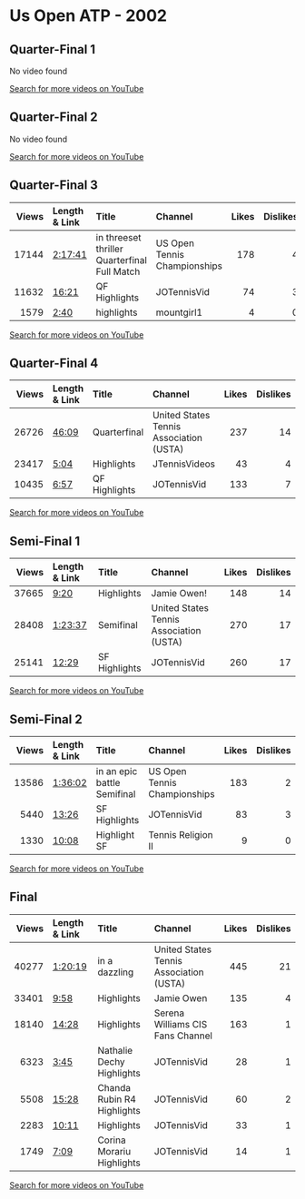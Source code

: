 
# Us Open ATP - 2002
    
## Quarter-Final 1
No video found

[Search for more videos on YouTube](https://www.youtube.com/results?search_query=%22us+open%22+%22Williams%22+%22Hantuchova%22+%222002%22+%22highlights%22)     

## Quarter-Final 2
No video found

[Search for more videos on YouTube](https://www.youtube.com/results?search_query=%22us+open%22+%22Davenport%22+%22Bovina%22+%222002%22+%22highlights%22)     

## Quarter-Final 3
|   Views | Length & Link                                          | Title                                           | Channel                      |   Likes |   Dislikes |
|--------:|:-------------------------------------------------------|:------------------------------------------------|:-----------------------------|--------:|-----------:|
|   17144 | [2:17:41](https://www.youtube.com/watch?v=heUsCAoLjWs) | in threeset thriller    Quarterfinal Full Match | US Open Tennis Championships |     178 |          4 |
|   11632 | [16:21](https://www.youtube.com/watch?v=AZRCNrkkBSE)   | QF Highlights                                   | JOTennisVid                  |      74 |          3 |
|    1579 | [2:40](https://www.youtube.com/watch?v=06OWoa2WmN4)    | highlights                                      | mountgirl1                   |       4 |          0 |

[Search for more videos on YouTube](https://www.youtube.com/results?search_query=%22us+open%22+%22Mauresmo%22+%22Capriati%22+%222002%22+%22highlights%22)     

## Quarter-Final 4
|   Views | Length & Link                                        | Title         | Channel                                 |   Likes |   Dislikes |
|--------:|:-----------------------------------------------------|:--------------|:----------------------------------------|--------:|-----------:|
|   26726 | [46:09](https://www.youtube.com/watch?v=8_b07TyL6IQ) | Quarterfinal  | United States Tennis Association (USTA) |     237 |         14 |
|   23417 | [5:04](https://www.youtube.com/watch?v=tOTzGWGb9VE)  | Highlights    | JTennisVideos                           |      43 |          4 |
|   10435 | [6:57](https://www.youtube.com/watch?v=U2NNVuzqx38)  | QF Highlights | JOTennisVid                             |     133 |          7 |

[Search for more videos on YouTube](https://www.youtube.com/results?search_query=%22us+open%22+%22Williams%22+%22Seles%22+%222002%22+%22highlights%22)     

## Semi-Final 1
|   Views | Length & Link                                          | Title         | Channel                                 |   Likes |   Dislikes |
|--------:|:-------------------------------------------------------|:--------------|:----------------------------------------|--------:|-----------:|
|   37665 | [9:20](https://www.youtube.com/watch?v=BcsZJV_EEXE)    | Highlights    | Jamie Owen!                             |     148 |         14 |
|   28408 | [1:23:37](https://www.youtube.com/watch?v=2JKDsHXH86w) | Semifinal     | United States Tennis Association (USTA) |     270 |         17 |
|   25141 | [12:29](https://www.youtube.com/watch?v=Mo7dxXz-5Ck)   | SF Highlights | JOTennisVid                             |     260 |         17 |

[Search for more videos on YouTube](https://www.youtube.com/results?search_query=%22us+open%22+%22Williams%22+%22Davenport%22+%222002%22+%22highlights%22)     

## Semi-Final 2
|   Views | Length & Link                                          | Title                          | Channel                      |   Likes |   Dislikes |
|--------:|:-------------------------------------------------------|:-------------------------------|:-----------------------------|--------:|-----------:|
|   13586 | [1:36:02](https://www.youtube.com/watch?v=AokXUbuBzTE) | in an epic battle    Semifinal | US Open Tennis Championships |     183 |          2 |
|    5440 | [13:26](https://www.youtube.com/watch?v=RC-L4JkSPEg)   | SF Highlights                  | JOTennisVid                  |      83 |          3 |
|    1330 | [10:08](https://www.youtube.com/watch?v=sGCz8w_t-dM)   | Highlight   SF                 | Tennis Religion II           |       9 |          0 |

[Search for more videos on YouTube](https://www.youtube.com/results?search_query=%22us+open%22+%22Williams%22+%22Mauresmo%22+%222002%22+%22highlights%22)     

## Final
|   Views | Length & Link                                          | Title                        | Channel                                 |   Likes |   Dislikes |
|--------:|:-------------------------------------------------------|:-----------------------------|:----------------------------------------|--------:|-----------:|
|   40277 | [1:20:19](https://www.youtube.com/watch?v=T0kpuS_HHe4) | in a dazzling                | United States Tennis Association (USTA) |     445 |         21 |
|   33401 | [9:58](https://www.youtube.com/watch?v=UW5iOHEm9FQ)    | Highlights                   | Jamie Owen                              |     135 |          4 |
|   18140 | [14:28](https://www.youtube.com/watch?v=4tU-vVprgcY)   | Highlights                   | Serena Williams CIS Fans Channel        |     163 |          1 |
|    6323 | [3:45](https://www.youtube.com/watch?v=OUZnj8rYAjI)    | Nathalie Dechy   Highlights  | JOTennisVid                             |      28 |          1 |
|    5508 | [15:28](https://www.youtube.com/watch?v=gIJx7_Eu5_E)   | Chanda Rubin   R4 Highlights | JOTennisVid                             |      60 |          2 |
|    2283 | [10:11](https://www.youtube.com/watch?v=-HATN5O3v2k)   | Highlights                   | JOTennisVid                             |      33 |          1 |
|    1749 | [7:09](https://www.youtube.com/watch?v=VsqJ_2_cI2A)    | Corina Morariu   Highlights  | JOTennisVid                             |      14 |          1 |

[Search for more videos on YouTube](https://www.youtube.com/results?search_query=%22us+open%22+%22Williams%22+%22Williams%22+%222002%22+%22highlights%22)     
